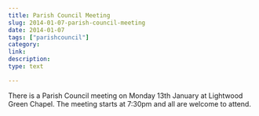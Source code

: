 ```yaml
---
title: Parish Council Meeting
slug: 2014-01-07-parish-council-meeting
date: 2014-01-07
tags: ["parishcouncil"]
category:
link:
description:
type: text

---
```

There is a Parish Council meeting on Monday 13th January at Lightwood Green Chapel. The meeting starts at 7:30pm and all are welcome to attend.
